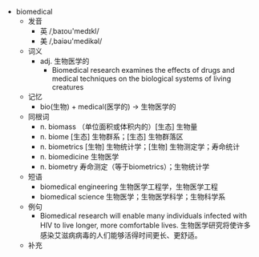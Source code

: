 - biomedical
  - 发音
    - 英 /ˌbaɪou'medɪkl/
    - 美 /,baiəu'medikəl/
  - 词义
    - adj. 生物医学的
      - Biomedical research examines the effects of drugs and medical techniques on the biological systems of living creatures
  - 记忆
    - bio(生物) + medical(医学的) → 生物医学的
  - 同根词
    - n. biomass （单位面积或体积内的）[生态] 生物量
    - n. biome [生态] 生物群系；[生态] 生物群落区
    - n. biometrics [生物] 生物统计学；[生物] 生物测定学；寿命统计
    - n. biomedicine 生物医学
    - n. biometry 寿命测定（等于biometrics）；生物统计学
  - 短语
    - biomedical engineering 生物医学工程学，生物医学工程
    - biomedical science 生物医学；生物医学科学；生物科学系
  - 例句
    - Biomedical research will enable many individuals infected with HIV to live longer, more comfortable lives. 生物医学研究将使许多感染艾滋病病毒的人们能够活得时间更长、更舒适。
  - 补充